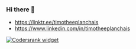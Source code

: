 ### Hi there 👋

* https://linktr.ee/timotheeplanchais
* https://www.linkedin.com/in/timotheeplanchais

[![Codersrank widget](https://cr-ss-service.azurewebsites.net/api/ScreenShot?widget=summary&username=timmy78&layout=horizontal&width=240&badges=3&branding=false&style=--header-bg-color:%23111;--border-radius:10px;--name-font-size:0.8em;--rank-font-size:0.5em;--bg-color:%23222;--badge-bg-color:%23111;--badge-text-color:%23aaa)](https://profile.codersrank.io/user/timmy78/)

<!--
**timmy78/timmy78** is a ✨ _special_ ✨ repository because its `README.md` (this file) appears on your GitHub profile.

Here are some ideas to get you started:

- 🔭 I’m currently working on ...
- 🌱 I’m currently learning ...
- 👯 I’m looking to collaborate on ...
- 🤔 I’m looking for help with ...
- 💬 Ask me about ...
- 📫 How to reach me: ...
- 😄 Pronouns: ...
- ⚡ Fun fact: ...
-->
